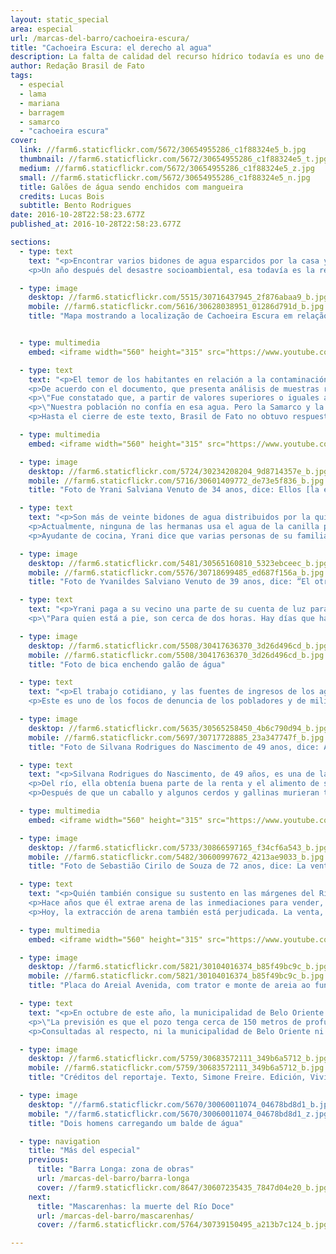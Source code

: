 ```yaml
---
layout: static_special
area: especial
url: /marcas-del-barro/cachoeira-escura/
title: "Cachoeira Escura: el derecho al agua"
description: La falta de calidad del recurso hídrico todavía es uno de los principales problemas de las ciudades afectadas por el barro de la Samarco
author: Redação Brasil de Fato
tags:
  - especial
  - lama
  - mariana
  - barragem
  - samarco
  - "cachoeira escura"
cover:
  link: //farm6.staticflickr.com/5672/30654955286_c1f88324e5_b.jpg
  thumbnail: //farm6.staticflickr.com/5672/30654955286_c1f88324e5_t.jpg
  medium: //farm6.staticflickr.com/5672/30654955286_c1f88324e5_z.jpg
  small: //farm6.staticflickr.com/5672/30654955286_c1f88324e5_n.jpg
  title: Galões de água sendo enchidos com mangueira
  credits: Lucas Bois
  subtitle: Bento Rodrigues
date: 2016-10-28T22:58:23.677Z
published_at: 2016-10-28T22:58:23.677Z

sections:
  - type: text
    text: "<p>Encontrar varios bidones de agua esparcidos por la casa ya es costumbre en la vida de miles de pobladores a lo largo de la cuenca del Río Doce. Afectados por el barro de la minera Samarco – propiedad de Vale y BHP Billiton –, que invadió el río y sus afluentes luego de que se rompiera el dique de Fundão en Mariana (MG), muchos todavía sufren con la falta de abastecimiento, y ya no confían en el agua que viene del abastecimiento público.</p>
    <p>Un año después del desastre socioambiental, esa todavía es la realidad del distrito de Cachoeira Escura, en Belo Oriente – en la región del Valle del Río Doce –, que dista unos 270 km de la capital del estado de Minas Gerais, Belo Horizonte. Los cerca de 12 mil habitantes del poblado sufren problemas de escasez y contaminación de los recursos hídricos, a pesar de que la interrupción de la distribución haya sido  breve, en noviembre del año pasado.</p>"

  - type: image
    desktop: //farm6.staticflickr.com/5515/30716437945_2f876abaa9_b.jpg
    mobile: //farm6.staticflickr.com/5616/30628038951_01286d791d_b.jpg
    title: "Mapa mostrando a localização de Cachoeira Escura em relação à Barragem de Fundão, mais distante que Mariana, Bentos Rodrigues e Barra Longa. E um pouco antes de Belo Oriente"


  - type: multimedia
    embed: <iframe width="560" height="315" src="https://www.youtube.com/embed/1Yfj8eOU9-U" frameborder="0" allowfullscreen></iframe>

  - type: text
    text: "<p>El temor de los habitantes en relación a la contaminación es constatado en partes oficiales. En agosto de este año, el Ministerio Público de Minas Gerais, el Ministerio Público Federal y la Defensoría Pública de la Unión divulgaron un informe técnico sobre la calidad del agua tratada del Río Doce que es distribuida en la ciudad de Gobernador Valadares, a 70 km de Belo Oriente.</p>
    <p>De acuerdo con el documento, que presenta análisis de muestras recogidas en julio de este año, la Central de Apoyo Técnico (Ceat) concluyó que el agua que llega al municipio no es potable, o sea, que no está apta para consumo de la población, ya que presenta un nivel elevado de aluminio y turbiedad por encima del límite establecido por el Ministerio de Salud, lo que puede causar enfermedades.</p>
    <p>\"Fue constatado que, a partir de valores superiores o iguales a 0,1 mg por litro de aluminio en el agua producida para abastecimiento público, el riesgo de demencia y descenso cognitivo aumenta. Además, incontables estudios demuestran que la presencia de aluminio en el agua, en concentraciones superiores al patrón de potabilidad, pueden contribuir al surgimiento de algunas afectaciones al organismo humano como la osteoporosis, enfermedades neurológicas y alteraciones en el comportamiento neurológico, cono encefalopatías, esclerosis lateral amiotrófica, mal de Parkinson, demencia dialítica y mal de Alzheimer\", apunta el texto.</p>
    <p>\"Nuestra población no confía en esa agua. Pero la Samarco y la Vale simplemente ignoran el hecho e insisten en que el agua es de calidad. Aquí en Cachoeira Escura, nosotros tenemos la misma agua de allá [Gobernador Valadares]. Un poco peor, porque aquí estamos más próximos del dique y nuestro tratamiento es bien más precario que el de ellos, a pesar de ser de la misma red, que es del Servicio de Abastecimiento de Agua y Saneamiento Esgoto de Belo Oriente, pero el de allá está mucho mejor equipado\", relata la militante del Movimiento de los Afectados por Represas (MAB, por su sigla en portugués), Ellen Dutra de Oliveira, que vive en la región.</p>
    <p>Hasta el cierre de este texto, Brasil de Fato no obtuvo respuesta de Samarco en relación a los problemas relatados por la población local. </p>"

  - type: multimedia
    embed: <iframe width="560" height="315" src="https://www.youtube.com/embed/tIY-QqcXUDw" frameborder="0" allowfullscreen></iframe>

  - type: image
    desktop: //farm6.staticflickr.com/5724/30234208204_9d8714357e_b.jpg
    mobile: //farm6.staticflickr.com/5716/30601409772_de73e5f836_b.jpg
    title: "Foto de Yrani Salviana Venuto de 34 anos, dice: Ellos [la empresa y el gobierno] dicen que el agua está apta para beber, pero no está. Cuando la tomamos pasamos mal, nos duele la panza y nos dan mareos"

  - type: text
    text: "<p>Son más de veinte bidones de agua distribuidos por la quinta de la casa de Yrani Salviana Venuto, de 34 años, donde también viven sus tres hermanas, además de hijos, sobrinos y su madre. Ubicada en la parte alta de la ciudad, la casa queda a cuarenta minutos de la boca de manantial más próxima, de la que puede sacar agua gratis. </p>
    <p>Actualmente, ninguna de las hermanas usa el agua de la canilla para consumo propio. Lo que llega por los caños sirve apenas para lavar ropa, loza, y utensilios domésticos.</p>
    <p>Ayudante de cocina, Yrani dice que varias personas de su familia ya se sintieron mal después de consumir lo que ella llama el \"agua de la Samarco\". Vómitos, diarreas, dolor de estómago, mareos y alergia en la piel son algunas de los síntomas. Su mayor miedo ahora es la salud de sus hijos y sobrinos, que toman agua de la canilla en la escuela. \"Hay una señora que llevó al hijo al médico, y el médico le dijo que ella tenía que darle unos dos litros de agua mineral a su hijo para que él llevara a la escuela. Porque si ella le da agua de la canilla, el niño va a morir\", cuenta. </p>"

  - type: image
    desktop: //farm6.staticflickr.com/5481/30565160810_5323ebceec_b.jpg
    mobile: //farm6.staticflickr.com/5576/30718699485_ed687f156a_b.jpg
    title: "Foto de Yvanildes Salviano Venuto de 39 anos, dice: “El otro día salimos de casa a las once y media de la noche, para aprovechar que hay poca gente en la naciente del manantial y juntar agua. Volvimos a la una de la mañana"

  - type: text
    text: "<p>Yrani paga a su vecino una parte de su cuenta de luz para captar agua de una fuente privada. Su hermana, Yvanildes Salviano Venuto Teotônio, de 39 años, tiene auto, y consigue más fácilmente bajar el cerro y llenar algunos bidones de agua para consumo: son cerca de seis por semana.</p>
    <p>\"Para quien está a pie, son cerca de dos horas. Hay días que hay mucha agua, otros que el agua es poca. Hay que gastar mucho tiempo para subir a ese cerro, es muy alto. En auto da media hora para subir, pero una hora para conseguir el agua\", cuenta. Además de eso, hay vecinos que no tienen condiciones para moverse y llegan a pagar entre 15 y 20 reales por semana para que quienes transporte puedan traérles agua.</p>"

  - type: image
    desktop: //farm6.staticflickr.com/5508/30417636370_3d26d496cd_b.jpg
    mobile: //farm6.staticflickr.com/5508/30417636370_3d26d496cd_b.jpg
    title: "Foto de bica enchendo galão de água"

  - type: text
    text: "<p>El trabajo cotidiano, y las fuentes de ingresos de los agricultores, ribereños, pescadores e indígenas que viven a lo largo de toda la extensión del Río Doce fueron comprometidos. En ese escenario tan difícil para la calidad del agua y del suelo \"propiedades campesinas, dependientes de la crianza de ganado, y de los ríos próximos para su reproducción social fueron directamente afectados\". Eso es lo que apunta el informe \"Antes era más liviana la carga: Evaluación de los aspectos económicos, políticos y sociales del desastre de Samarco/Vale/BHP en Mariana (MG)\", del grupo Política, Economía, Minería, Ambiente y Sociedad (PoeMAS).</p>
    <p>Este es uno de los focos de denuncia de los pobladores y de militantes del MAB, que a lo largo del último año, reivindican que Samarco reconozca a pescadores y pequeños productores de la región como afectados, una vez que el barro que llegó impuso la pérdida del trabajo y la subsistencia.</p>"

  - type: image
    desktop: //farm6.staticflickr.com/5635/30565258450_4b6c790d94_b.jpg
    mobile: //farm6.staticflickr.com/5697/30717728885_23a347747f_b.jpg
    title: "Foto de Silvana Rodrigues do Nascimento de 49 anos, dice: Ahora, con lo dañado que quedó el río, no hay cómo mantener a la familia"

  - type: text
    text: "<p>Silvana Rodrigues do Nascimento, de 49 años, es una de las afectadas en el distrito. Con una antigua relación con el Río Doce, los recuerdos de la vida que un día tuvo son sustituidas hoy por el barro que ve todos los días en la quinta de su casa.</p>
    <p>Del río, ella obtenía buena parte de la renta y el alimento de su familia, pescando para consumo propio o vendiendo el excedente. Ahora, cuenta, nada de eso es posible. \"La renta cayó mucho en la casa. No tenemos más recursos para mantener la casa como la manteníamos\", dice. Ella no es reconocida por la Samarco como una afectada.</p>
    <p>Después de que un caballo y algunos cerdos y gallinas murieran tras tomar agua del río, Silvana se convenció de que ya no era posible beber de la misma fuente que la alimentó durante buena parte de su vida. Actualmente, el abastecimiento de agua viene de un camión cisterna que pasa una vez por semana en su casa. \"No tenemos recursos financieros para tener agua limpia para tomar en casa. Es el camión el que nos trae el agua. Tenemos que ahorrar mucho, porque el agua se acaba antes de que el camión vuelva\", afirma.</p>"

  - type: multimedia
    embed: <iframe width="560" height="315" src="https://www.youtube.com/embed/-q2CWrnPmrE" frameborder="0" allowfullscreen></iframe>

  - type: image
    desktop: //farm6.staticflickr.com/5733/30866597165_f34cf6a543_b.jpg
    mobile: //farm6.staticflickr.com/5482/30600997672_4213ae9033_b.jpg
    title: "Foto de Sebastião Cirilo de Souza de 72 anos, dice: La venta de arena disminuyó mucho por culpa del barro que bajó"

  - type: text
    text: "<p>Quién también consigue su sustento en las márgenes del Río Doce es Sebastião Cirilo de Souza, de 72 años. \"La edad que tengo es el tiempo que hace que estoy en la orilla de este río\", bromea.</p>
    <p>Hace años que él extrae arena de las inmediaciones para vender, además de a veces pescar. \"Cuando yo tenía 17 años conseguía pescar en este río, peces de 18 a 19 kilos. La forma que teníamos de sobrevivir era con lo que conseguíamos aquí\", recuerda.</p>
    <p>Hoy, la extracción de arena también está perjudicada. La venta, dice, \"disminuyó mucho\" por causa del barro que bajó del río luego de la ruptura.</p>"

  - type: multimedia
    embed: <iframe width="560" height="315" src="https://www.youtube.com/embed/nTiIbUPMO_M" frameborder="0" allowfullscreen></iframe>  

  - type: image
    desktop: //farm6.staticflickr.com/5821/30104016374_b85f49bc9c_b.jpg
    mobile: //farm6.staticflickr.com/5821/30104016374_b85f49bc9c_b.jpg
    title: "Placa do Areial Avenida, com trator e monte de areia ao fundo"  

  - type: text
    text: "<p>En octubre de este año, la municipalidad de Belo Oriente informó en su página de internet, que firmó un acuerdo con la minera Samarco para mejorar el abastecimiento de agua en la ciudad. La empresa realiza la excavación de un pozo artesiano en un lugar próximo a la Estación de Tratamiento de Agua (ETA) de Cachoeira Escura.</p>
    <p>\"La previsión es que el pozo tenga cerca de 150 metros de profundidad y pueda arrojar en torno de 10 mil litros de agua por hora, ayudando a cumplir la demanda. Otro hecho a resaltar, es que el agua extraída debajo de las rocas es de excelente calidad\", dice el texto publicado.</p>
    <p>Consultadas al respecto, ni la municipalidad de Belo Oriente ni la empresa Samarco respondieron a las preguntas de Brasil de Fato hasta el momento del cierre de este artículo.</p>"  

  - type: image
    desktop: //farm6.staticflickr.com/5759/30683572111_349b6a5712_b.jpg
    mobile: //farm6.staticflickr.com/5759/30683572111_349b6a5712_b.jpg
    title: "Créditos del reportaje. Texto, Simone Freire. Edición, Vivian Fernandes. Video y foto, José Eduardo Bernardes y Guilherme Weimann. Arte, Wilcker Morais."

  - type: image
    desktop: "//farm6.staticflickr.com/5670/30060011074_04678bd8d1_b.jpg"
    mobile: "//farm6.staticflickr.com/5670/30060011074_04678bd8d1_z.jpg"
    title: "Dois homens carregando um balde de água"

  - type: navigation
    title: "Más del especial"
    previous:
      title: "Barra Longa: zona de obras"
      url: /marcas-del-barro/barra-longa
      cover: //farm9.staticflickr.com/8647/30607235435_7847d04e20_b.jpg
    next:
      title: "Mascarenhas: la muerte del Río Doce"
      url: /marcas-del-barro/mascarenhas/
      cover: //farm6.staticflickr.com/5764/30739150495_a213b7c124_b.jpg

---
```

